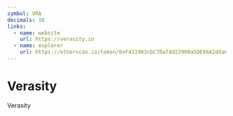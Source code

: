 ```yaml
---
symbol: VRA
decimals: 18
links:
  - name: website
    url: https://verasity.io
  - name: explorer
    url: https://etherscan.io/token/0xF411903cbC70a74d22900a5DE66A2dda66507255
---
```


# Verasity

Verasity
